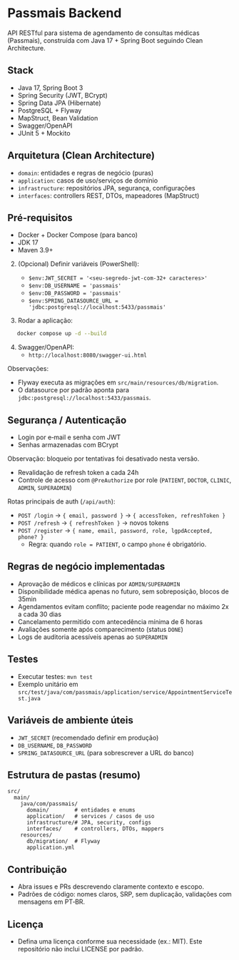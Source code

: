 # Passmais Backend

API RESTful para sistema de agendamento de consultas médicas (Passmais), construída com Java 17 + Spring Boot seguindo Clean Architecture.

## Stack
- Java 17, Spring Boot 3
- Spring Security (JWT, BCrypt)
- Spring Data JPA (Hibernate)
- PostgreSQL + Flyway
- MapStruct, Bean Validation
- Swagger/OpenAPI
- JUnit 5 + Mockito

## Arquitetura (Clean Architecture)
- `domain`: entidades e regras de negócio (puras)
- `application`: casos de uso/serviços de domínio
- `infrastructure`: repositórios JPA, segurança, configurações
- `interfaces`: controllers REST, DTOs, mapeadores (MapStruct)

## Pré‑requisitos
- Docker + Docker Compose (para banco)
- JDK 17
- Maven 3.9+

2) (Opcional) Definir variáveis (PowerShell):
   - `$env:JWT_SECRET = '<seu-segredo-jwt-com-32+ caracteres>'`
   - `$env:DB_USERNAME = 'passmais'`
   - `$env:DB_PASSWORD = 'passmais'`
   - `$env:SPRING_DATASOURCE_URL = 'jdbc:postgresql://localhost:5433/passmais'`

3) Rodar a aplicação:
```bash
   docker compose up -d --build
```

4) Swagger/OpenAPI:
   - `http://localhost:8080/swagger-ui.html`

Observações:
- Flyway executa as migrações em `src/main/resources/db/migration`.
- O datasource por padrão aponta para `jdbc:postgresql://localhost:5433/passmais`.

## Segurança / Autenticação
- Login por e‑mail e senha com JWT
- Senhas armazenadas com BCrypt
  
Observação: bloqueio por tentativas foi desativado nesta versão.
- Revalidação de refresh token a cada 24h
- Controle de acesso com `@PreAuthorize` por role (`PATIENT`, `DOCTOR`, `CLINIC`, `ADMIN`, `SUPERADMIN`)

Rotas principais de auth (`/api/auth`):
- `POST /login` → `{ email, password }` → `{ accessToken, refreshToken }`
- `POST /refresh` → `{ refreshToken }` → novos tokens
- `POST /register` → `{ name, email, password, role, lgpdAccepted, phone? }`
  - Regra: quando `role = PATIENT`, o campo `phone` é obrigatório.

## Regras de negócio implementadas
- Aprovação de médicos e clínicas por `ADMIN/SUPERADMIN`
- Disponibilidade médica apenas no futuro, sem sobreposição, blocos de 35min
- Agendamentos evitam conflito; paciente pode reagendar no máximo 2x a cada 30 dias
- Cancelamento permitido com antecedência mínima de 6 horas
- Avaliações somente após comparecimento (status `DONE`)
- Logs de auditoria acessíveis apenas ao `SUPERADMIN`

## Testes
- Executar testes: `mvn test`
- Exemplo unitário em `src/test/java/com/passmais/application/service/AppointmentServiceTest.java`

## Variáveis de ambiente úteis
- `JWT_SECRET` (recomendado definir em produção)
- `DB_USERNAME`, `DB_PASSWORD`
- `SPRING_DATASOURCE_URL` (para sobrescrever a URL do banco)

## Estrutura de pastas (resumo)
```
src/
  main/
    java/com/passmais/
      domain/        # entidades e enums
      application/   # services / casos de uso
      infrastructure/# JPA, security, configs
      interfaces/    # controllers, DTOs, mappers
    resources/
      db/migration/  # Flyway
      application.yml
```

## Contribuição
- Abra issues e PRs descrevendo claramente contexto e escopo.
- Padrões de código: nomes claros, SRP, sem duplicação, validações com mensagens em PT‑BR.

## Licença
- Defina uma licença conforme sua necessidade (ex.: MIT). Este repositório não inclui LICENSE por padrão.
